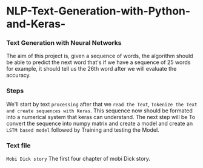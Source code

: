 # NLP-Text-Generation-with-Python-and-Keras-
### Text Generation with Neural Networks

The aim of this project is, given a sequence of words, the algorithm should be able to predict the next word that's if we
have a sequence of 25 words for example, it should tell us the 26th word after we will evaluate the accuracy.

### Steps

We'll start by text `processing` after that we `read the Text`, `Tokenize the Text and create sequences with Keras`.
This sequence now should be formated into a numerical system that keras can understand. The next step will be To convert
the sequence into numpy matrix and create a model and create an `LSTM based model` followed by Training and testing the 
Model.

### Text file

`Mobi Dick story` The first four chapter of mobi Dick story.
